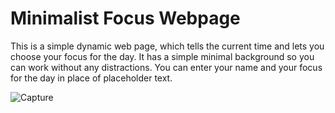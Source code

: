 # Minimalist Focus Webpage

This is a simple dynamic web page, which tells the current time and lets you choose your focus for the day.
It has a simple minimal background so you can work without any distractions.
You can enter your name and your focus for the day in place of placeholder text.

![Capture](https://user-images.githubusercontent.com/71771298/171990560-379da348-f13b-428b-9193-92c34981bd5b.PNG)
